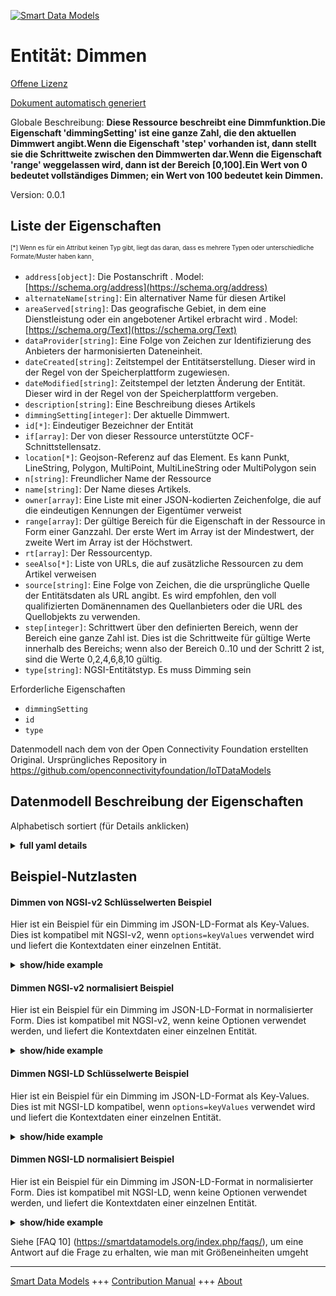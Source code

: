 <!-- 10-Header -->  
[![Smart Data Models](https://smartdatamodels.org/wp-content/uploads/2022/01/SmartDataModels_logo.png "Logo")](https://smartdatamodels.org)  
Entität: Dimmen  
===============<!-- /10-Header -->  
<!-- 15-License -->  
[Offene Lizenz](https://github.com/smart-data-models//dataModel.OCF/blob/master/Dimming/LICENSE.md)  
[Dokument automatisch generiert](https://docs.google.com/presentation/d/e/2PACX-1vTs-Ng5dIAwkg91oTTUdt8ua7woBXhPnwavZ0FxgR8BsAI_Ek3C5q97Nd94HS8KhP-r_quD4H0fgyt3/pub?start=false&loop=false&delayms=3000#slide=id.gb715ace035_0_60)  
<!-- /15-License -->  
<!-- 20-Description -->  
Globale Beschreibung: **Diese Ressource beschreibt eine Dimmfunktion.Die Eigenschaft 'dimmingSetting' ist eine ganze Zahl, die den aktuellen Dimmwert angibt.Wenn die Eigenschaft 'step' vorhanden ist, dann stellt sie die Schrittweite zwischen den Dimmwerten dar.Wenn die Eigenschaft 'range' weggelassen wird, dann ist der Bereich [0,100].Ein Wert von 0 bedeutet vollständiges Dimmen; ein Wert von 100 bedeutet kein Dimmen.**  
Version: 0.0.1  
<!-- /20-Description -->  
<!-- 30-PropertiesList -->  

## Liste der Eigenschaften  

<sup><sub>[*] Wenn es für ein Attribut keinen Typ gibt, liegt das daran, dass es mehrere Typen oder unterschiedliche Formate/Muster haben kann</sub></sup>.  
- `address[object]`: Die Postanschrift  . Model: [https://schema.org/address](https://schema.org/address)- `alternateName[string]`: Ein alternativer Name für diesen Artikel  - `areaServed[string]`: Das geografische Gebiet, in dem eine Dienstleistung oder ein angebotener Artikel erbracht wird  . Model: [https://schema.org/Text](https://schema.org/Text)- `dataProvider[string]`: Eine Folge von Zeichen zur Identifizierung des Anbieters der harmonisierten Dateneinheit.  - `dateCreated[string]`: Zeitstempel der Entitätserstellung. Dieser wird in der Regel von der Speicherplattform zugewiesen.  - `dateModified[string]`: Zeitstempel der letzten Änderung der Entität. Dieser wird in der Regel von der Speicherplattform vergeben.  - `description[string]`: Eine Beschreibung dieses Artikels  - `dimmingSetting[integer]`: Der aktuelle Dimmwert.  - `id[*]`: Eindeutiger Bezeichner der Entität  - `if[array]`: Der von dieser Ressource unterstützte OCF-Schnittstellensatz.  - `location[*]`: Geojson-Referenz auf das Element. Es kann Punkt, LineString, Polygon, MultiPoint, MultiLineString oder MultiPolygon sein  - `n[string]`: Freundlicher Name der Ressource  - `name[string]`: Der Name dieses Artikels.  - `owner[array]`: Eine Liste mit einer JSON-kodierten Zeichenfolge, die auf die eindeutigen Kennungen der Eigentümer verweist  - `range[array]`: Der gültige Bereich für die Eigenschaft in der Ressource in Form einer Ganzzahl. Der erste Wert im Array ist der Mindestwert, der zweite Wert im Array ist der Höchstwert.  - `rt[array]`: Der Ressourcentyp.  - `seeAlso[*]`: Liste von URLs, die auf zusätzliche Ressourcen zu dem Artikel verweisen  - `source[string]`: Eine Folge von Zeichen, die die ursprüngliche Quelle der Entitätsdaten als URL angibt. Es wird empfohlen, den voll qualifizierten Domänennamen des Quellanbieters oder die URL des Quellobjekts zu verwenden.  - `step[integer]`: Schrittwert über den definierten Bereich, wenn der Bereich eine ganze Zahl ist.  Dies ist die Schrittweite für gültige Werte innerhalb des Bereichs; wenn also der Bereich 0..10 und der Schritt 2 ist, sind die Werte 0,2,4,6,8,10 gültig.  - `type[string]`: NGSI-Entitätstyp. Es muss Dimming sein  <!-- /30-PropertiesList -->  
<!-- 35-RequiredProperties -->  
Erforderliche Eigenschaften  
- `dimmingSetting`  - `id`  - `type`  <!-- /35-RequiredProperties -->  
<!-- 40-RequiredProperties -->  
Datenmodell nach dem von der Open Connectivity Foundation erstellten Original. Ursprüngliches Repository in https://github.com/openconnectivityfoundation/IoTDataModels  
<!-- /40-RequiredProperties -->  
<!-- 50-DataModelHeader -->  
## Datenmodell Beschreibung der Eigenschaften  
Alphabetisch sortiert (für Details anklicken)  
<!-- /50-DataModelHeader -->  
<!-- 60-ModelYaml -->  
<details><summary><strong>full yaml details</strong></summary>    
```yaml  
Dimming:    
  description: 'This Resource describes a dimming function.The Property ''dimmingSetting'' is an integer showing the current dimming level.If Property ''step'' is present then it represents the increment between dimmer values.When the Property ''range'' is omitted, then the range is [0,100].A value of 0 means total dimming; a value of 100 means no dimming.'    
  properties:    
    address:    
      description: 'The mailing address'    
      properties:    
        addressCountry:    
          description: 'Property. The country. For example, Spain. Model:''https://schema.org/addressCountry'''    
          type: string    
        addressLocality:    
          description: 'Property. The locality in which the street address is, and which is in the region. Model:''https://schema.org/addressLocality'''    
          type: string    
        addressRegion:    
          description: 'Property. The region in which the locality is, and which is in the country. Model:''https://schema.org/addressRegion'''    
          type: string    
        postOfficeBoxNumber:    
          description: 'Property. The post office box number for PO box addresses. For example, 03578. Model:''https://schema.org/postOfficeBoxNumber'''    
          type: string    
        postalCode:    
          description: 'Property. The postal code. For example, 24004. Model:''https://schema.org/https://schema.org/postalCode'''    
          type: string    
        streetAddress:    
          description: 'Property. The street address. Model:''https://schema.org/streetAddress'''    
          type: string    
      type: object    
      x-ngsi:    
        model: https://schema.org/address    
        type: Property    
    alternateName:    
      description: 'An alternative name for this item'    
      type: string    
      x-ngsi:    
        type: Property    
    areaServed:    
      description: 'The geographic area where a service or offered item is provided'    
      type: string    
      x-ngsi:    
        model: https://schema.org/Text    
        type: Property    
    dataProvider:    
      description: 'A sequence of characters identifying the provider of the harmonised data entity.'    
      type: string    
      x-ngsi:    
        type: Property    
    dateCreated:    
      description: 'Entity creation timestamp. This will usually be allocated by the storage platform.'    
      format: date-time    
      type: string    
      x-ngsi:    
        type: Property    
    dateModified:    
      description: 'Timestamp of the last modification of the entity. This will usually be allocated by the storage platform.'    
      format: date-time    
      type: string    
      x-ngsi:    
        type: Property    
    description:    
      description: 'A description of this item'    
      type: string    
      x-ngsi:    
        type: Property    
    dimmingSetting:    
      description: 'The current dimming value.'    
      type: integer    
      x-ngsi:    
        type: Property    
    id:    
      anyOf: &dimming_-_properties_-_owner_-_items_-_anyof    
        - description: 'Property. Identifier format of any NGSI entity'    
          maxLength: 256    
          minLength: 1    
          pattern: ^[\w\-\.\{\}\$\+\*\[\]`|~^@!,:\\]+$    
          type: string    
        - description: 'Property. Identifier format of any NGSI entity'    
          format: uri    
          type: string    
      description: 'Unique identifier of the entity'    
      x-ngsi:    
        type: Property    
    if:    
      description: 'The OCF Interface set supported by this Resource.'    
      items:    
        enum:    
          - oic.if.a    
          - oic.if.baseline    
        type: string    
      minItems: 2    
      readOnly: true    
      type: array    
      uniqueItems: true    
      x-ngsi:    
        type: Property    
    location:    
      description: 'Geojson reference to the item. It can be Point, LineString, Polygon, MultiPoint, MultiLineString or MultiPolygon'    
      oneOf:    
        - description: 'Geoproperty. Geojson reference to the item. Point'    
          properties:    
            bbox:    
              items:    
                type: number    
              minItems: 4    
              type: array    
            coordinates:    
              items:    
                type: number    
              minItems: 2    
              type: array    
            type:    
              enum:    
                - Point    
              type: string    
          required:    
            - type    
            - coordinates    
          title: 'GeoJSON Point'    
          type: object    
        - description: 'Geoproperty. Geojson reference to the item. LineString'    
          properties:    
            bbox:    
              items:    
                type: number    
              minItems: 4    
              type: array    
            coordinates:    
              items:    
                items:    
                  type: number    
                minItems: 2    
                type: array    
              minItems: 2    
              type: array    
            type:    
              enum:    
                - LineString    
              type: string    
          required:    
            - type    
            - coordinates    
          title: 'GeoJSON LineString'    
          type: object    
        - description: 'Geoproperty. Geojson reference to the item. Polygon'    
          properties:    
            bbox:    
              items:    
                type: number    
              minItems: 4    
              type: array    
            coordinates:    
              items:    
                items:    
                  items:    
                    type: number    
                  minItems: 2    
                  type: array    
                minItems: 4    
                type: array    
              type: array    
            type:    
              enum:    
                - Polygon    
              type: string    
          required:    
            - type    
            - coordinates    
          title: 'GeoJSON Polygon'    
          type: object    
        - description: 'Geoproperty. Geojson reference to the item. MultiPoint'    
          properties:    
            bbox:    
              items:    
                type: number    
              minItems: 4    
              type: array    
            coordinates:    
              items:    
                items:    
                  type: number    
                minItems: 2    
                type: array    
              type: array    
            type:    
              enum:    
                - MultiPoint    
              type: string    
          required:    
            - type    
            - coordinates    
          title: 'GeoJSON MultiPoint'    
          type: object    
        - description: 'Geoproperty. Geojson reference to the item. MultiLineString'    
          properties:    
            bbox:    
              items:    
                type: number    
              minItems: 4    
              type: array    
            coordinates:    
              items:    
                items:    
                  items:    
                    type: number    
                  minItems: 2    
                  type: array    
                minItems: 2    
                type: array    
              type: array    
            type:    
              enum:    
                - MultiLineString    
              type: string    
          required:    
            - type    
            - coordinates    
          title: 'GeoJSON MultiLineString'    
          type: object    
        - description: 'Geoproperty. Geojson reference to the item. MultiLineString'    
          properties:    
            bbox:    
              items:    
                type: number    
              minItems: 4    
              type: array    
            coordinates:    
              items:    
                items:    
                  items:    
                    items:    
                      type: number    
                    minItems: 2    
                    type: array    
                  minItems: 4    
                  type: array    
                type: array    
              type: array    
            type:    
              enum:    
                - MultiPolygon    
              type: string    
          required:    
            - type    
            - coordinates    
          title: 'GeoJSON MultiPolygon'    
          type: object    
      x-ngsi:    
        type: Geoproperty    
    n:    
      description: 'Friendly name of the Resource'    
      maxLength: 64    
      readOnly: true    
      type: string    
      x-ngsi:    
        type: Property    
    name:    
      description: 'The name of this item.'    
      type: string    
      x-ngsi:    
        type: Property    
    owner:    
      description: 'A List containing a JSON encoded sequence of characters referencing the unique Ids of the owner(s)'    
      items:    
        anyOf: *dimming_-_properties_-_owner_-_items_-_anyof    
        description: 'Property. Unique identifier of the entity'    
      type: array    
      x-ngsi:    
        type: Property    
    range:    
      description: 'The valid range for the Property in the Resource as an integer. The first value in the array is the minimum value, the second value in the array is the maximum value.'    
      items:    
        type: integer    
      maxItems: 2    
      minItems: 2    
      readOnly: true    
      type: array    
      x-ngsi:    
        type: Property    
    rt:    
      description: 'The Resource Type.'    
      items:    
        enum:    
          - oic.r.light.dimming    
        maxLength: 64    
        type: string    
      minItems: 1    
      readOnly: true    
      type: array    
      uniqueItems: true    
      x-ngsi:    
        type: Property    
    seeAlso:    
      description: 'list of uri pointing to additional resources about the item'    
      oneOf:    
        - items:    
            format: uri    
            type: string    
          minItems: 1    
          type: array    
        - format: uri    
          type: string    
      x-ngsi:    
        type: Property    
    source:    
      description: 'A sequence of characters giving the original source of the entity data as a URL. Recommended to be the fully qualified domain name of the source provider, or the URL to the source object.'    
      type: string    
      x-ngsi:    
        type: Property    
    step:    
      description: 'Step value across the defined range when the range is an integer.  This is the increment for valid values across the range; so if range is 0..10 and step is 2 then valid values are 0,2,4,6,8,10.'    
      readOnly: true    
      type: integer    
      x-ngsi:    
        type: Property    
    type:    
      description: 'NGSI entity type. It has to be Dimming'    
      enum:    
        - Dimming    
      type: string    
      x-ngsi:    
        type: Property    
  required:    
    - dimmingSetting    
    - id    
    - type    
  type: object    
  x-derived-from: https://raw.githubusercontent.com/openconnectivityfoundation/IoTDataModels/master/DimmingResURI.swagger.json    
  x-disclaimer: 'Redistribution and use in source and binary forms, with or without modification, are permitted  provided that the license conditions are met. Copyleft (c) 2021 Contributors to Smart Data Models Program'    
  x-license-url: https://github.com/smart-data-models/dataModel.OCF/blob/master/Dimming/LICENSE.md    
  x-model-schema: https://smart-data-models.github.io/dataModel.OCF/Dimming/schema.json    
  x-model-tags: OCF    
  x-version: 0.0.1    
```  
</details>    
<!-- /60-ModelYaml -->  
<!-- 70-MiddleNotes -->  
<!-- /70-MiddleNotes -->  
<!-- 80-Examples -->  
## Beispiel-Nutzlasten  
#### Dimmen von NGSI-v2 Schlüsselwerten Beispiel  
Hier ist ein Beispiel für ein Dimming im JSON-LD-Format als Key-Values. Dies ist kompatibel mit NGSI-v2, wenn `options=keyValues` verwendet wird und liefert die Kontextdaten einer einzelnen Entität.  
<details><summary><strong>show/hide example</strong></summary>    
```json  
{  
  "id": "urn:ngsi-ld:Dimming:id:FQDB:16398581",  
  "dateCreated": "2013-03-14T23:32:57Z",  
  "dateModified": "2000-04-30T06:54:11Z",  
  "source": "Southern act artist figure body. Someone write name performance network talk dog also.",  
  "name": "Focus finish apply many far few. Because different onto material sometimes. Work wife little agree.",  
  "alternateName": "New soldier apply personal. Particularly goal help individual accept seat.",  
  "description": "Well single natural near rather that country. Language social buy manage officer.",  
  "dataProvider": "Break everybody group include. Then name key television. Beyond tend surface eat last herself interesting.",  
  "owner": [  
    "urn:ngsi-ld:Dimming:items:UYRH:03063472",  
    "urn:ngsi-ld:Dimming:items:MLEW:62413875"  
  ],  
  "seeAlso": [  
    "urn:ngsi-ld:Dimming:items:HSCK:11633956",  
    "urn:ngsi-ld:Dimming:items:PAOU:39584686"  
  ],  
  "location": {  
    "type": "Point",  
    "coordinates": [  
      75.8030785,  
      -21.050609  
    ]  
  },  
  "address": {  
    "streetAddress": "Study plant while camera. Support each specific travel.",  
    "addressLocality": "After interview value. Officer accept power language summer. Data site soon act cost enjoy.",  
    "addressRegion": "See shoulder clear agree. Rate stop often teacher big economy.",  
    "addressCountry": "Place bank money performance. Big director and force Congress. Rich paper like trouble morning read. Daughter onto spring peace end.",  
    "postalCode": "Question animal oil leader air mention. Will lose Mr. Control long increase statement.",  
    "postOfficeBoxNumber": "Article go skin charge. Up would few region turn scientist respond."  
  },  
  "areaServed": "Best whether force in military. Season woman major month.",  
  "rt": [  
    "oic.r.light.dimming",  
    "oic.r.light.dimming"  
  ],  
  "dimmingSetting": {  
    "type": "Property",  
    "value": 864  
  },  
  "n": "American whole magazine truth stop whose. On traditional measure example sense peace. Would mouth relate own chair.",  
  "range": [  
    864,  
    864  
  ],  
  "step": {  
    "type": "Property",  
    "value": 864  
  },  
  "if": [  
    "oic.if.a",  
    "oic.if.baseline"  
  ],  
  "type": "Dimming"  
}  
```  
</details>  
#### Dimmen NGSI-v2 normalisiert Beispiel  
Hier ist ein Beispiel für ein Dimming im JSON-LD-Format in normalisierter Form. Dies ist kompatibel mit NGSI-v2, wenn keine Optionen verwendet werden, und liefert die Kontextdaten einer einzelnen Entität.  
<details><summary><strong>show/hide example</strong></summary>    
```json  
{  
  "id": {  
    "type": "string",  
    "value": "urn:ngsi-ld:Dimming:id:FQDB:16398581"  
  },  
  "dateCreated": {  
    "format": "date-time",  
    "type": "string",  
    "value": "2013-03-14T23:32:57Z"  
  },  
  "dateModified": {  
    "format": "date-time",  
    "type": "string",  
    "value": "2000-04-30T06:54:11Z"  
  },  
  "source": {  
    "type": "string",  
    "value": "Southern act artist figure body. Someone write name performance network talk dog also."  
  },  
  "name": {  
    "type": "string",  
    "value": "Focus finish apply many far few. Because different onto material sometimes. Work wife little agree."  
  },  
  "alternateName": {  
    "type": "string",  
    "value": "New soldier apply personal. Particularly goal help individual accept seat."  
  },  
  "description": {  
    "type": "string",  
    "value": "Well single natural near rather that country. Language social buy manage officer."  
  },  
  "dataProvider": {  
    "type": "string",  
    "value": "Break everybody group include. Then name key television. Beyond tend surface eat last herself interesting."  
  },  
  "owner": {  
    "type": "array",  
    "value": [  
      "urn:ngsi-ld:Dimming:items:UYRH:03063472",  
      "urn:ngsi-ld:Dimming:items:MLEW:62413875"  
    ]  
  },  
  "seeAlso": {  
    "type": "array",  
    "value": [  
      "urn:ngsi-ld:Dimming:items:HSCK:11633956",  
      "urn:ngsi-ld:Dimming:items:PAOU:39584686"  
    ]  
  },  
  "location": {  
    "type": "object",  
    "value": {  
      "type": "Point",  
      "coordinates": [  
        75.8030785,  
        -21.050609  
      ]  
    }  
  },  
  "address": {  
    "type": "object",  
    "value": {  
      "streetAddress": "Study plant while camera. Support each specific travel.",  
      "addressLocality": "After interview value. Officer accept power language summer. Data site soon act cost enjoy.",  
      "addressRegion": "See shoulder clear agree. Rate stop often teacher big economy.",  
      "addressCountry": "Place bank money performance. Big director and force Congress. Rich paper like trouble morning read. Daughter onto spring peace end.",  
      "postalCode": "Question animal oil leader air mention. Will lose Mr. Control long increase statement.",  
      "postOfficeBoxNumber": "Article go skin charge. Up would few region turn scientist respond."  
    }  
  },  
  "areaServed": {  
    "type": "string",  
    "value": "Best whether force in military. Season woman major month."  
  },  
  "rt": {  
    "type": "array",  
    "value": [  
      "oic.r.light.dimming",  
      "oic.r.light.dimming"  
    ]  
  },  
  "dimmingSetting": {  
    "type": "object",  
    "value": {  
      "type": "Property",  
      "value": 864  
    }  
  },  
  "n": {  
    "type": "string",  
    "value": "American whole magazine truth stop whose. On traditional measure example sense peace. Would mouth relate own chair."  
  },  
  "range": {  
    "type": "array",  
    "value": [  
      864,  
      864  
    ]  
  },  
  "step": {  
    "type": "object",  
    "value": {  
      "type": "Property",  
      "value": 864  
    }  
  },  
  "if": {  
    "type": "array",  
    "value": [  
      "oic.if.a",  
      "oic.if.baseline"  
    ]  
  },  
  "type": {  
    "type": "string",  
    "value": "Dimming"  
  }  
}  
```  
</details>  
#### Dimmen NGSI-LD Schlüsselwerte Beispiel  
Hier ist ein Beispiel für ein Dimming im JSON-LD-Format als Key-Values. Dies ist mit NGSI-LD kompatibel, wenn `options=keyValues` verwendet wird und liefert die Kontextdaten einer einzelnen Entität.  
<details><summary><strong>show/hide example</strong></summary>    
```json  
{  
    "id": "urn:ngsi-ld:Dimming:id:FQDB:16398581",  
    "dateCreated": "2013-03-14T23:32:57Z",  
    "dateModified": "2000-04-30T06:54:11Z",  
    "source": "Southern act artist figure body. Someone write name performance network talk dog also.",  
    "name": "Focus finish apply many far few. Because different onto material sometimes. Work wife little agree.",  
    "alternateName": "New soldier apply personal. Particularly goal help individual accept seat.",  
    "description": "Well single natural near rather that country. Language social buy manage officer.",  
    "dataProvider": "Break everybody group include. Then name key television. Beyond tend surface eat last herself interesting.",  
    "owner": [  
        "urn:ngsi-ld:Dimming:items:UYRH:03063472",  
        "urn:ngsi-ld:Dimming:items:MLEW:62413875"  
    ],  
    "seeAlso": [  
        "urn:ngsi-ld:Dimming:items:HSCK:11633956",  
        "urn:ngsi-ld:Dimming:items:PAOU:39584686"  
    ],  
    "location": {  
        "type": "Point",  
        "coordinates": [  
            75.8030785,  
            -21.050609  
        ]  
    },  
    "address": {  
        "streetAddress": "Study plant while camera. Support each specific travel.",  
        "addressLocality": "After interview value. Officer accept power language summer. Data site soon act cost enjoy.",  
        "addressRegion": "See shoulder clear agree. Rate stop often teacher big economy.",  
        "addressCountry": "Place bank money performance. Big director and force Congress. Rich paper like trouble morning read. Daughter onto spring peace end.",  
        "postalCode": "Question animal oil leader air mention. Will lose Mr. Control long increase statement.",  
        "postOfficeBoxNumber": "Article go skin charge. Up would few region turn scientist respond."  
    },  
    "areaServed": "Best whether force in military. Season woman major month.",  
    "rt": [  
        "oic.r.light.dimming",  
        "oic.r.light.dimming"  
    ],  
    "dimmingSetting": {  
        "type": "Property",  
        "value": 864  
    },  
    "n": "American whole magazine truth stop whose. On traditional measure example sense peace. Would mouth relate own chair.",  
    "range": [  
        864,  
        864  
    ],  
    "step": {  
        "type": "Property",  
        "value": 864  
    },  
    "if": [  
        "oic.if.a",  
        "oic.if.baseline"  
    ],  
    "type": "Dimming",  
    "@context": [  
        "https://smartdatamodels.org/context.jsonld",  
        "https://raw.githubusercontent.com/smart-data-models/dataModel.OCF/master/context.jsonld"  
    ]  
}  
```  
</details>  
#### Dimmen NGSI-LD normalisiert Beispiel  
Hier ist ein Beispiel für ein Dimming im JSON-LD-Format in normalisierter Form. Dies ist kompatibel mit NGSI-LD, wenn keine Optionen verwendet werden, und liefert die Kontextdaten einer einzelnen Entität.  
<details><summary><strong>show/hide example</strong></summary>    
```json  
{  
    "id": "urn:ngsi-ld:Dimming:id:GJEI:27775424",  
    "dateCreated": {  
        "type": "Property",  
        "value": {  
            "@type": "DateTime",  
            "@value": "1997-03-04T04:45:11Z"  
        }  
    },  
    "dateModified": {  
        "type": "Property",  
        "value": {  
            "@type": "DateTime",  
            "@value": "1978-08-08T07:33:27Z"  
        }  
    },  
    "source": {  
        "type": "Property",  
        "value": "Morning member nation return section hand player. Social right him television and world. From unit best send cut current."  
    },  
    "name": {  
        "type": "Property",  
        "value": "Fly institution owner every. Street research hair smile where parent media."  
    },  
    "alternateName": {  
        "type": "Property",  
        "value": "Most unit not day head."  
    },  
    "description": {  
        "type": "Property",  
        "value": "Old million order even peace wait so. Reveal than part least fire race character."  
    },  
    "dataProvider": {  
        "type": "Property",  
        "value": "Inside decade recognize choice. Green clear seem environment shake. Choice few responsibility action citizen."  
    },  
    "owner": {  
        "type": "Property",  
        "value": [  
            "urn:ngsi-ld:Dimming:items:VZPC:69696442",  
            "urn:ngsi-ld:Dimming:items:KAOV:68332845"  
        ]  
    },  
    "seeAlso": {  
        "type": "Property",  
        "value": [  
            "urn:ngsi-ld:Dimming:items:WRHS:76719441"  
        ]  
    },  
    "location": {  
        "type": "Property",  
        "value": {  
            "type": "Point",  
            "coordinates": [  
                45.639393,  
                -103.289701  
            ]  
        }  
    },  
    "address": {  
        "type": "Property",  
        "value": {  
            "streetAddress": "Within fight civil join American leader perform. Far writer rich raise north.",  
            "addressLocality": "Similar treatment necessary back. Prevent above on. In trade perhaps time almost myself world. Newspaper safe must.",  
            "addressRegion": "Economy opportunity although hour become recognize. Media list crime fine quite spend serve.",  
            "addressCountry": "Able front including. Evidence maintain identify front travel attack.",  
            "postalCode": "Yeah far reach indicate goal security ten prevent. Positive foot successful system list respond what.",  
            "postOfficeBoxNumber": "Carry trip on born. Movie right happen them speech see almost."  
        }  
    },  
    "areaServed": {  
        "type": "Property",  
        "value": "Relate class another production check buy sister life. Blood including life senior until represent. Series ability fund ask interview."  
    },  
    "rt": {  
        "type": "Property",  
        "value": [  
            "oic.r.light.dimming"  
        ]  
    },  
    "dimmingSetting": {  
        "type": "Property",  
        "value": 80  
    },  
    "n": {  
        "type": "Property",  
        "value": "Pressure imagine forget hand model summer. Gas use record water."  
    },  
    "range": {  
        "type": "Property",  
        "value": [  
            740,  
            905  
        ]  
    },  
    "step": {  
        "type": "Property",  
        "value": 916  
    },  
    "if": {  
        "type": "Property",  
        "value": [  
            "oic.if.baseline",  
            "oic.if.a"  
        ]  
    },  
    "type": "Dimming",  
    "@context": [  
        "https://smartdatamodels.org/context.jsonld",  
        "https://raw.githubusercontent.com/smart-data-models/dataModel.OCF/master/context.jsonld"  
    ]  
}  
```  
</details><!-- /80-Examples -->  
<!-- 90-FooterNotes -->  
<!-- /90-FooterNotes -->  
<!-- 95-Units -->  
Siehe [FAQ 10] (https://smartdatamodels.org/index.php/faqs/), um eine Antwort auf die Frage zu erhalten, wie man mit Größeneinheiten umgeht  
<!-- /95-Units -->  
<!-- 97-LastFooter -->  
---  
[Smart Data Models](https://smartdatamodels.org) +++ [Contribution Manual](https://bit.ly/contribution_manual) +++ [About](https://bit.ly/Introduction_SDM)<!-- /97-LastFooter -->  
